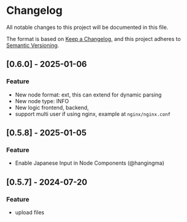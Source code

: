 # Changelog

All notable changes to this project will be documented in this file.

The format is based on [Keep a Changelog](https://keepachangelog.com/en/1.0.0/),
and this project adheres to [Semantic Versioning](https://semver.org/spec/v2.0.0.html).

## [0.6.0] - 2025-01-06

### Feature

- New node format: ext, this can extend for dynamic parsing
- New node type: INFO
- New logic frontend, backend,
- support multi user if using nginx, example at `nginx/nginx.conf`

## [0.5.8] - 2025-01-05

### Feature

- Enable Japanese Input in Node Components (@hangingma)

## [0.5.7] - 2024-07-20

### Feature

- upload files
